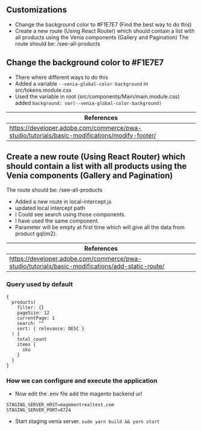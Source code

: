 ## Customizations

- Change the background color to #F1E7E7 (Find the best way to do this)
- Create a new route (Using React Router) which should contain a list with all products using the Venia components (Gallery and Pagination)
  The route should be: /see-all-products

## Change the background color to #F1E7E7
- There where different ways to do this
- Added a variable  ```--venia-global-color-background``` in src/tokens.module.css
- Used the variable in root (src/components/Main/main.module.css) added ```background: var(--venia-global-color-background)```

| References |
| ------ |
| https://developer.adobe.com/commerce/pwa-studio/tutorials/basic-modifications/modify-footer/  |

## Create a new route (Using React Router) which should contain a list with all products using the Venia components (Gallery and Pagination)
The route should be: /see-all-products
- Added a new route in local-intercept.js
- updated local intercept path
- I Could see search using those components.
- I have used the same component. 
- Parameter will be empty at first time which will give all the data from product gql(m2).


| References |
| ------ |
| https://developer.adobe.com/commerce/pwa-studio/tutorials/basic-modifications/add-static-route/  |

### Query used by default
````
{
  products(
    filter: {}
    pageSize: 12
    currentPage: 1
    search: ""
    sort: { relevance: DESC }
  ) {
    total_count
    items {
      sku
    }
  }
}

````

### How we can configure and execute the application
- Now edit the .env file add the magento backend url 
```
STAGING_SERVER_HOST=magemontrealtest.com
STAGING_SERVER_PORT=8724
```
- Start staging venia server.
``` sudo yarn build && yarn start ```
